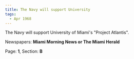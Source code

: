```yaml
---  
title: The Navy will support University  
tags:  
  - Apr 1968  
---  
```

  
The Navy will support University of Miami's "Project Atlantis".  
  
Newspapers: **Miami Morning News or The Miami Herald**  
  
Page: **1**, Section: **B** 
